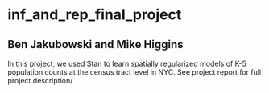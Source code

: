 # inf_and_rep_final_project

## Ben Jakubowski and Mike Higgins

In this project, we used Stan to learn spatially regularized models of K-5 population counts at the census tract level in  NYC. See project report for full project description/

